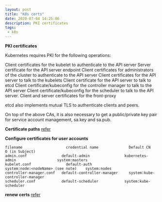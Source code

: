 ```yaml
---
layout: post
title: "K8s certs"
date: 2020-07-04 14:25:06
description: PKI certificates
tags:
 - k8s
---
```


**PKI certificates**

Kubernetes requires PKI for the following operations:

Client certificates for the kubelet to authenticate to the API server
Server certificate for the API server endpoint
Client certificates for administrators of the cluster to authenticate to the API server
Client certificates for the API server to talk to the kubelets
Client certificate for the API server to talk to etcd
Client certificate/kubeconfig for the controller manager to talk to the API server
Client certificate/kubeconfig for the scheduler to talk to the API server.
Client and server certificates for the front-proxy

etcd also implements mutual TLS to authenticate clients and peers.

On top of the above CAs, it is also necessary to get a public/private key pair for service account management, sa.key and sa.pub.

**Certificate paths**
[refer](https://kubernetes.io/docs/setup/best-practices/certificates/#certificate-paths)


**Configure certificates for user accounts**
```
filename	                credential name	             Default CN	                        O (in Subject)	
admin.conf	              default-admin	               kubernetes-admin	                  system:masters	
kubelet.conf	            default-auth	               system:node:<nodeName> (see note)	system:nodes	
controller-manager.conf	  default-controller-manager	 system:kube-controller-manager		
scheduler.conf	          default-scheduler	           system:kube-scheduler
```

**renew certs**
[refer](https://reece.tech/posts/renewing-kubernetes-certificates/)

